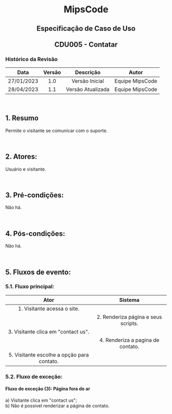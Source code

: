 # <p align="center"> MipsCode </p>


## <p align="center"> Especificação de Caso de Uso <br><br> CDU005 - Contatar </p> 

### Histórico da Revisão 

| Data | Versão | Descrição | Autor |
| :-----: | :-----: | :-----: | :-----: |
| 27/01/2023 | 1.0 | Versão Inicial | Equipe MipsCode |
| 28/04/2023 | 1.1 | Versão Atualizada | Equipe MipsCode |

<br>

## 1. Resumo
Permite o visitante se comunicar com o suporte.

<br>

## 2. Atores: 
Usuário e visitante.

<br>

## 3. Pré-condições:
Não há.

<br>

## 4. Pós-condições: 
Não há.

<br>

## 5. Fluxos de evento:
### 5.1. Fluxo principal:

| Ator | Sistema |
| :-----------------: | :-----------------: | 
| 1. Visitante acessa o site. | |  
|  | 2. Renderiza página e seus scripts. |
| 3. Visitante clica em "contact us". | | 
|  | 4. Renderiza a pagina de contato. |
| 5. Visitante escolhe a opção para contato. | | 

### 5.2. Fluxo de exceção:
#### Fluxo de exceção (3): Página fora do ar
a) Visitante clica em "contact us"; <br>
b) Não é possivel renderizar a página de contato.  <br>
